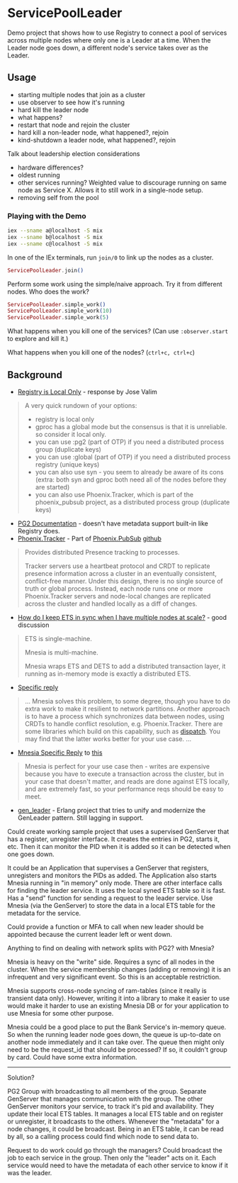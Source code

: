 # ServicePoolLeader

Demo project that shows how to use Registry to connect a pool of services across
multiple nodes where only one is a Leader at a time. When the Leader node goes
down, a different node's service takes over as the Leader.

## Usage

* starting multiple nodes that join as a cluster
* use observer to see how it's running
* hard kill the leader node
* what happens?
* restart that node and rejoin the cluster
* hard kill a non-leader node, what happened?, rejoin
* kind-shutdown a leader node, what happened?, rejoin

Talk about leadership election considerations

* hardware differences?
* oldest running
* other services running? Weighted value to discourage running on same node as Service X. Allows it to still work in a single-node setup.
* removing self from the pool


### Playing with the Demo

```bash
iex --sname a@localhost -S mix
iex --sname b@localhost -S mix
iex --sname c@localhost -S mix
```

In one of the IEx terminals, run `join/0` to link up the nodes as a cluster.

```elixir
ServicePoolLeader.join()
```

Perform some work using the simple/naive approach. Try it from different nodes. Who does the work?

```elixir
ServicePoolLeader.simple_work()
ServicePoolLeader.simple_work(10)
ServicePoolLeader.simple_work(5)
```

What happens when you kill one of the services? (Can use `:observer.start` to explore and kill it.)

What happens when you kill one of the nodes? (`ctrl+c, ctrl+c`)

## Background

* [Registry is Local Only](https://elixirforum.com/t/why-is-registry-local-only/6781/10) - response by Jose Valim
> A very quick rundown of your options:
>
> * registry is local only
> * gproc has a global mode but the consensus is that it is unreliable. so consider it local only.
> * you can use :pg2 (part of OTP) if you need a distributed process group (duplicate keys)
> * you can use :global (part of OTP) if you need a distributed process registry (unique keys)
> * you can also use syn - you seem to already be aware of its cons (extra: both syn and gproc both need all of the nodes before they are started)
> * you can also use Phoenix.Tracker, which is part of the phoenix_pubsub project, as a distributed process group (duplicate keys)
* [PG2 Documentation](http://erldocs.com/current/kernel/pg2.html) - doesn't have metadata support built-in like Registry does.
* [Phoenix.Tracker](https://hexdocs.pm/phoenix_pubsub/Phoenix.Tracker.html) - Part of [Phoenix.PubSub](https://hexdocs.pm/phoenix_pubsub/Phoenix.PubSub.html) [github](https://github.com/phoenixframework/phoenix_pubsub/tree/master/lib/phoenix/tracker)
> Provides distributed Presence tracking to processes.
>
> Tracker servers use a heartbeat protocol and CRDT to replicate presence information across a cluster in an eventually consistent, conflict-free manner. Under this design, there is no single source of truth or global process. Instead, each node runs one or more Phoenix.Tracker servers and node-local changes are replicated across the cluster and handled locally as a diff of changes.
* [How do I keep ETS in sync when I have multiple nodes at scale?](https://elixirforum.com/t/how-do-i-keep-ets-in-sync-when-i-have-multiple-nodes-at-scale/) - good discussion
> ETS is single-machine.
>
> Mnesia is multi-machine.
>
> Mnesia wraps ETS and DETS to add a distributed transaction layer, it running as in-memory mode is exactly a distributed ETS.
* [Specific reply](https://elixirforum.com/t/how-do-i-keep-ets-in-sync-when-i-have-multiple-nodes-at-scale/3828/4)
> ...
> Mnesia solves this problem, to some degree, though you have to do extra work to make it resilient to network partitions. Another approach is to have a process which synchronizes data between nodes, using CRDTs to handle conflict resolution, e.g. Phoenix.Tracker. There are some libraries which build on this capability, such as [dispatch](https://github.com/voicelayer/dispatch). You may find that the latter works better for your use case.
> ...
* [Mnesia Specific Reply](https://elixirforum.com/t/how-do-i-keep-ets-in-sync-when-i-have-multiple-nodes-at-scale/3828/7) to [this](https://elixirforum.com/t/how-do-i-keep-ets-in-sync-when-i-have-multiple-nodes-at-scale/3828/6)
> Mnesia is perfect for your use case then - writes are expensive because you have to execute a transaction across the cluster, but in your case that doesn't matter, and reads are done against ETS locally, and are extremely fast, so your performance reqs should be easy to meet.
* [gen_leader](https://github.com/knusbaum/gen_leader_revival) - Erlang project that tries to unify and modernize the GenLeader pattern. Still lagging in support.


Could create working sample project that uses a supervised GenServer that has a
register, unregister interface. It creates the entries in PG2, starts it, etc.
Then it can monitor the PID when it is added so it can be detected when one goes
down.

It could be an Application that supervises a GenServer that registers,
unregisters and monitors the PIDs as added. The Application also starts Mnesia
running in "in memory" only mode. There are other interface calls for finding
the leader service. It uses the local syned ETS table so it is fast. Has a
"send" function for sending a request to the leader service. Use Mnesia (via the
GenServer) to store the data in a local ETS table for the metadata for the
service.

Could provide a function or MFA to call when new leader should be appointed
because the current leader left or went down.

Anything to find on dealing with network splits with PG2? with Mnesia?


Mnesia is heavy on the "write" side. Requires a sync of all nodes in the
cluster. When the service membership changes (adding or removing) it is an
infrequent and very significant event. So this is an acceptable restriction.


Mnesia supports cross-node syncing of ram-tables (since it really is transient
data only). However, writing it into a library to make it easier to use would
make it harder to use an existing Mnesia DB or for your application to use
Mnesia for some other purpose.

Mnesia could be a good place to put the Bank Service's in-memory queue. So when
the running leader node goes down, the queue is up-to-date on another node
immediately and it can take over. The queue then might only need to be the
request_id that should be processed? If so, it couldn't group by card. Could
have some extra information.

------

Solution?

PG2 Group with broadcasting to all members of the group. Separate GenServer that
manages communication with the group. The other GenServer monitors your service,
to track it's pid and availability. They update their local ETS tables.  It
manages a local ETS table and on register or unregister, it broadcasts to the
others. Whenever the "metadata" for a node changes, it could be broadcast. Being
in an ETS table, it can be read by all, so a calling process could find which
node to send data to.


Request to do work could go through the managers? Could broadcast the job to
each service in the group. Then only the "leader" acts on it. Each service would
need to have the metadata of each other service to know if it was the leader.
